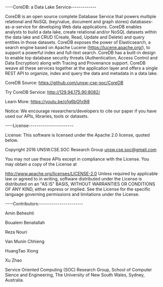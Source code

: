 ----CoreDB: a Data Lake Service-------------

CoreDB is an open source complete Database Service that powers multiple relational and NoSQL (key/value, document and graph stores) databases-as-a-service for developing Web data applications. 
CoreDB enables analysts to build a data lake, create relational and/or NoSQL datasets within the data lake and CRUD (Create, Read, Update and Delete) and query entities in those datasets. 
CoreDB exposes the power of Elasticsearch, a search engine based on Apache Lucene (https://lucene.apache.org/), to support a powerful index and full-text search.
CoreDB has a built-in design to enable top database security threats (Authentication, Access Control and Data Encryption) along with Tracing and Provenance support.
 CoreDB weave all these services together at the application layer and offers a single REST API to organize, index and query the data and metadata in a data lake.


CoreDB Source: 
https://github.com/unsw-cse-soc/CoreDB

Try CoreDB Service:
http://129.94.175.90:8082/

Learn More: 
https://youtu.be/o1g6bGfx9i8

Notice:
We encourage researchers/developers to cite our paper if you have used our APIs, libraries, tools or datasets.


----License-----------------------

License: This software is licensed under the Apache 2.0 license, quoted below.

Copyright 2016 UNSW.CSE.SOC Research Group unsw.cse.soc@gmail.com

You may not use these APIs except in compliance with the License. You may obtain a copy of the License at

http://www.apache.org/licenses/LICENSE-2.0
Unless required by applicable law or agreed to in writing, software distributed under the License is distributed on an "AS IS" BASIS, WITHOUT WARRANTIES OR CONDITIONS OF ANY KIND, either express or implied. See the License for the specific language governing permissions and limitations under the License.

----Contributors-----------------------

Amin Beheshti

Boualem Benatallah

Reza Nouri

Van Munin Chhieng

HuangTao Xiong

Xu Zhao

Service Oriented Computing (SOC) Research Group, 
School of Computer Sience and Engineering, 
The University of New South Wales, 
Sydney, Australia. 
